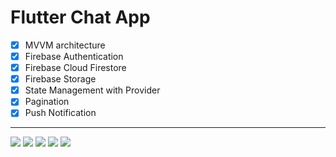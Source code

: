 # Flutter Chat App

- [x] MVVM architecture
- [x] Firebase Authentication
- [x] Firebase Cloud Firestore
- [x] Firebase Storage
- [x] State Management with Provider
- [x] Pagination
- [x] Push Notification

------------

![](https://github.com/iremcelikbilek/Flutter-Chat-App/blob/main/github/ss-1.png)
![](https://github.com/iremcelikbilek/Flutter-Chat-App/blob/main/github/ss-2.png)
![](https://github.com/iremcelikbilek/Flutter-Chat-App/blob/main/github/ss-3.png)
![](https://github.com/iremcelikbilek/Flutter-Chat-App/blob/main/github/ss-4.png)
![](https://github.com/iremcelikbilek/Flutter-Chat-App/blob/main/github/ss-5.png)




